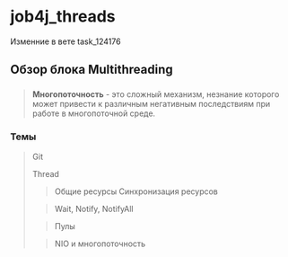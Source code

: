 # job4j_threads

Изменние в вете task_124176

## Обзор блока Multithreading
###
>**Многопоточность** - это сложный механизм, незнание которого может привести к различным негативным последствиям при работе в многопоточной среде. 

### Темы
> Git
> 
> Thread
> > Общие ресурсы
> > Синхронизация ресурсов
> 
> > Wait, Notify, NotifyAll
> 
> > Пулы
> 
> > NIO и многопоточность